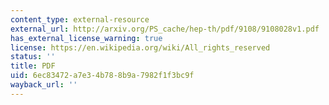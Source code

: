 ```yaml
---
content_type: external-resource
external_url: http://arxiv.org/PS_cache/hep-th/pdf/9108/9108028v1.pdf
has_external_license_warning: true
license: https://en.wikipedia.org/wiki/All_rights_reserved
status: ''
title: PDF
uid: 6ec83472-a7e3-4b78-8b9a-7982f1f3bc9f
wayback_url: ''
---
```

